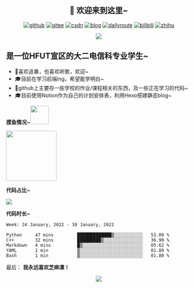 <h2 align="center">👋 欢迎来到这里~</h2>


<p align="center">
  <a href="https://github.com/sunshineclover"><img src="https://img.shields.io/badge/GitHub-ff79c6" alt="github"></a>
  <a href="https://gitee.com/gentlewindlion"><img src="https://img.shields.io/badge/Gitee-fe7300" alt="gitee"></a>
  <a href="https://blog.csdn.net/sunshineclover"><img src="https://img.shields.io/badge/CSDN-cf000e" alt="csdn"></a>
  <a href="https://gentlewindlion.gitee.io/"><img src="https://img.shields.io/badge/blog-green" alt="blog"></a>
  <a href="https://lateral-insect-a22.notion.site/2022-6898f97a75224f06b978c686b5e3dd3f"><img src="https://img.shields.io/badge/blog-red" alt="dailyroute"></a>
  <a href="https://space.bilibili.com/249396108"><img src="https://img.shields.io/badge/bilibili-pink" alt="bilibili"></a>
  <a href="https://www.zhihu.com/people/sunshineclover"><img src="https://img.shields.io/badge/zhihu-blue" alt="zhihu"></a>
</p>

<div style="text-align:center"><img src="https://i.ibb.co/b6GmWWT/2.jpg" /></div>

<h2>是一位HFUT宣区的大二电信科专业学生~</h2>

- 🔭喜欢追番，也喜欢听歌，欢迎~
- 🎓目前在学习前端ing，希望能学明白~
- 🌱github上主要存一些学校的作业/课程相关的东西，及一些正在学习的代码~
- 🎓目前使用Notion作为自己的计划安排表，利用Hexo搭建静态blog~


**摸鱼情况~**<img src="https://media.giphy.com/media/mGcNjsfWAjY5AEZNw6/giphy.gif" width="50">

<img align="" height="137px" src="https://github-readme-stats.vercel.app/api?username=sunshineclover&hide_title=true&hide_border=true&show_icons=true&include_all_commits=true&line_height=21&bg_color=0,EC6C6C,FFD479,FFFC79,73FA79&theme=graywhite&locale=cn" />


**代码占比~**

<img align="center" src="https://github-readme-stats.vercel.app/api/top-langs/?username=sunshineclover&layout=compact" />


**代码时长~**

<!--START_SECTION:waka-->
```text
Week: 24 January, 2022 - 30 January, 2022

Python     47 mins         █████████████▒░░░░░░░░░░░   53.09 % 
C++        32 mins         █████████▒░░░░░░░░░░░░░░░   36.99 % 
Markdown   4 mins          █▒░░░░░░░░░░░░░░░░░░░░░░░   05.62 % 
YAML       1 min           ▒░░░░░░░░░░░░░░░░░░░░░░░░   01.89 % 
Bash       1 min           ▒░░░░░░░░░░░░░░░░░░░░░░░░   01.80 % 
```
<!--END_SECTION:waka-->

最后：
**我永远喜欢芝麻凛！**

<div style="text-align:center"><img src="https://i.ibb.co/p178xRs/1633511536007.jpg" /></div>



